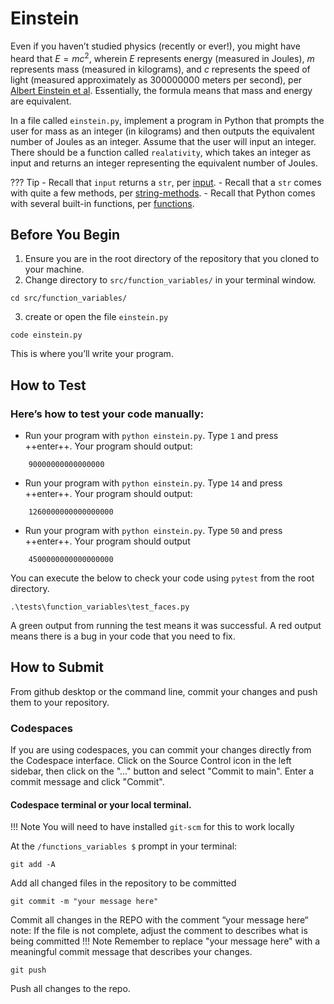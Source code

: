 # Einstein

Even if you haven’t studied physics (recently or ever!), you might have heard that $E=mc^2$, wherein $E$ represents energy (measured in Joules), $m$ represents mass (measured in kilograms), and $c$ represents the speed of light (measured approximately as 300000000 meters per second), per [Albert Einstein et al](https://en.wikipedia.org/wiki/Albert_Einstein). Essentially, the formula means that mass and energy are equivalent.

In a file called `einstein.py`, implement a program in Python that prompts the user for mass as an integer (in kilograms) and then outputs the equivalent number of Joules as an integer. Assume that the user will input an integer. There should be a function called `realativity`, which takes an integer as input and returns an integer representing the equivalent number of Joules.


??? Tip
    - Recall that `input` returns a `str`, per [input](https://docs.python.org/3/library/functions.html#input).
    - Recall that a `str` comes with quite a few methods, per [string-methods](https://docs.python.org/3/library/stdtypes.html#string-methods).
    - Recall that Python comes with several built-in functions, per [functions](https://docs.python.org/3/library/functions.html).

## Before You Begin

1. Ensure you are in the root directory of the repository that you cloned to your machine.
2. Change directory to `src/function_variables/` in your terminal window.
```
cd src/function_variables/
```
3. create or open the file `einstein.py`
```
code einstein.py
```
This is where you’ll write your program.

## How to Test

### Here’s how to test your code manually:

- Run your program with `python einstein.py`. Type `1` and press ++enter++. Your program should output:
```
    90000000000000000
```
- Run your program with `python einstein.py`. Type `14` and press ++enter++. Your program should output:
```
    1260000000000000000
```
- Run your program with `python einstein.py`. Type `50` and press ++enter++. Your program should output
```
    4500000000000000000
```

You can execute the below to check your code using `pytest` from the root directory.

```
.\tests\function_variables\test_faces.py
```

A green output from running the test means it was successful. A red output means there is a bug in your code that you need to fix.

## How to Submit

From github desktop or the command line, commit your changes and push them to your repository.

### Codespaces
If you are using codespaces, you can commit your changes directly from the Codespace interface. Click on the Source Control icon in the left sidebar, then click on the "..." button and select "Commit to main". Enter a commit message and click "Commit".

#### Codespace terminal or your local terminal. 

!!! Note
    You will need to have installed `git-scm` for this to work locally

At the `/functions_variables $` prompt in your terminal:
```
git add -A 
```
Add all changed files in the repository to be committed
```
git commit -m "your message here"
```
Commit all changes in the REPO with the comment “your message here“ note: If the file is not complete, adjust the comment to describes what is being committed
!!! Note
    Remember to replace "your message here" with a meaningful commit message that describes your changes.

```
git push 
```
Push all changes to the repo.